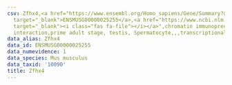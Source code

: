 ```yaml
---
csv: Zfhx4,<a href="https://www.ensembl.org/Homo_sapiens/Gene/Summary?db=core;g=ENSMUSG00000025255"
  target="_blank">ENSMUSG00000025255</a>,<a href="https://www.ncbi.nlm.nih.gov/pubmed/25450459"
  target="_blank"><i class="fas fa-file"></i></a>",chromatin immunoprecipitation assay,direct
  interaction,prime adult stage, testis, Spermatocyte,,,transcriptional regulation,
data_alias: Zfhx4
data_id: ENSMUSG00000025255
data_numevidence: 1
data_species: Mus musculus
data_taxid: '10090'
title: Zfhx4
---
```

